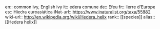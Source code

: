 en:: common ivy, English ivy
it:: edera comune
de:: Efeu
fr:: lierre d'Europe
es:: Hiedra euroasiática
iNat-url:: https://www.inaturalist.org/taxa/55882
wiki-url:: http://en.wikipedia.org/wiki/Hedera_helix
rank:: [[species]]
alias:: [[Hedera helix]]